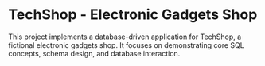 # TechShop - Electronic Gadgets Shop

This project implements a database-driven application for TechShop, a fictional electronic gadgets shop. It focuses on demonstrating core SQL concepts, schema design, and database interaction.
